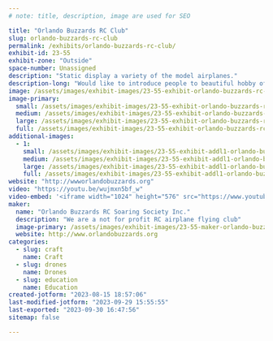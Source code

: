 ```yaml
---
# note: title, description, image are used for SEO

title: "Orlando Buzzards RC Club"
slug: orlando-buzzards-rc-club
permalink: /exhibits/orlando-buzzards-rc-club/
exhibit-id: 23-55
exhibit-zone: "Outside"
space-number: Unassigned
description: "Static display a variety of the model airplanes."
description-long: "Would like to introduce people to beautiful hobby of building and flying model airplane/sailplane, also invite people to visit our flying field in Christmas FL, and be available to answer question about the model aviation."
image: /assets/images/exhibit-images/23-55-exhibit-orlando-buzzards-rc-club-img-2723-large.JPG
image-primary: 
  small: /assets/images/exhibit-images/23-55-exhibit-orlando-buzzards-rc-club-img-2723-small.JPG
  medium: /assets/images/exhibit-images/23-55-exhibit-orlando-buzzards-rc-club-img-2723-medium.JPG
  large: /assets/images/exhibit-images/23-55-exhibit-orlando-buzzards-rc-club-img-2723-large.JPG
  full: /assets/images/exhibit-images/23-55-exhibit-orlando-buzzards-rc-club-img-2723-full.JPG
additional-images: 
  - 1:
    small: /assets/images/exhibit-images/23-55-exhibit-addl1-orlando-buzzards-rc-club-ava-2-small.jpg
    medium: /assets/images/exhibit-images/23-55-exhibit-addl1-orlando-buzzards-rc-club-ava-2-medium.jpg
    large: /assets/images/exhibit-images/23-55-exhibit-addl1-orlando-buzzards-rc-club-ava-2-large.jpg
    full: /assets/images/exhibit-images/23-55-exhibit-addl1-orlando-buzzards-rc-club-ava-2-full.jpg
website: "http://wwworlandobuzzards.org"
video: "https://youtu.be/wujmxn5bf_w"
video-embed: '<iframe width="1024" height="576" src="https://www.youtube.com/embed/wujmxn5bf_w?feature=oembed" frameborder="0" allow="accelerometer; autoplay; clipboard-write; encrypted-media; gyroscope; picture-in-picture; web-share" allowfullscreen title="Christmas field Sep 2022"></iframe>'
maker: 
  name: "Orlando Buzzards RC Soaring Society Inc."
  description: "We are a not for profit RC airplane flying club"
  image-primary: /assets/images/exhibit-images/23-55-maker-orlando-buzzards-rc-club-buzzards-logo-final-medium.jpg
  website: http://www.orlandobuzzards.org
categories: 
  - slug: craft
    name: Craft
  - slug: drones
    name: Drones
  - slug: education
    name: Education
created-jotform: "2023-08-15 18:57:06"
last-modified-jotform: "2023-09-29 15:55:55"
last-exported: "2023-09-30 16:47:56"
sitemap: false

---
```

